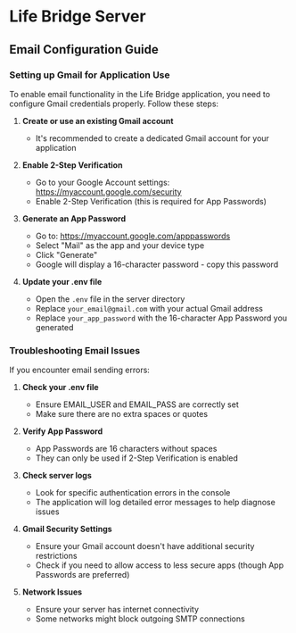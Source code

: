 # Life Bridge Server

## Email Configuration Guide

### Setting up Gmail for Application Use

To enable email functionality in the Life Bridge application, you need to configure Gmail credentials properly. Follow these steps:

1. **Create or use an existing Gmail account**
   - It's recommended to create a dedicated Gmail account for your application

2. **Enable 2-Step Verification**
   - Go to your Google Account settings: https://myaccount.google.com/security
   - Enable 2-Step Verification (this is required for App Passwords)

3. **Generate an App Password**
   - Go to: https://myaccount.google.com/apppasswords
   - Select "Mail" as the app and your device type
   - Click "Generate"
   - Google will display a 16-character password - copy this password

4. **Update your .env file**
   - Open the `.env` file in the server directory
   - Replace `your_email@gmail.com` with your actual Gmail address
   - Replace `your_app_password` with the 16-character App Password you generated

### Troubleshooting Email Issues

If you encounter email sending errors:

1. **Check your .env file**
   - Ensure EMAIL_USER and EMAIL_PASS are correctly set
   - Make sure there are no extra spaces or quotes

2. **Verify App Password**
   - App Passwords are 16 characters without spaces
   - They can only be used if 2-Step Verification is enabled

3. **Check server logs**
   - Look for specific authentication errors in the console
   - The application will log detailed error messages to help diagnose issues

4. **Gmail Security Settings**
   - Ensure your Gmail account doesn't have additional security restrictions
   - Check if you need to allow access to less secure apps (though App Passwords are preferred)

5. **Network Issues**
   - Ensure your server has internet connectivity
   - Some networks might block outgoing SMTP connections